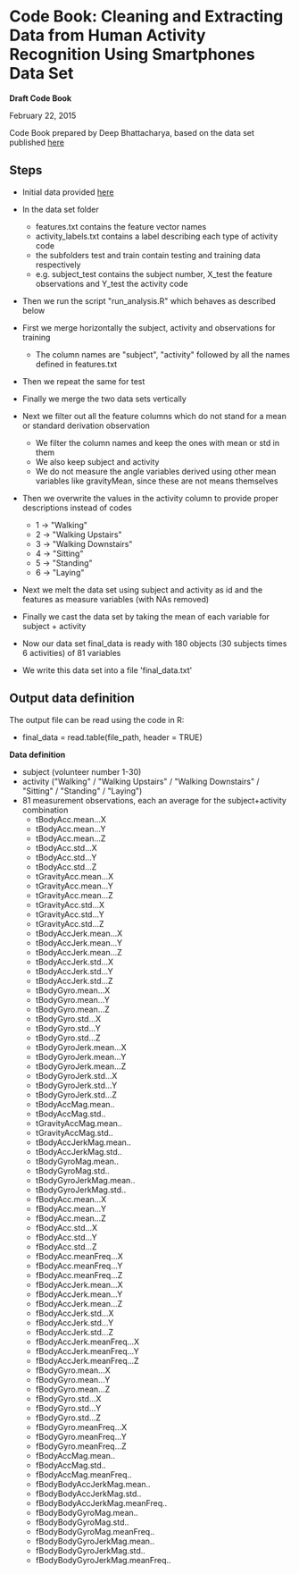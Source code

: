 # Code Book: Cleaning and Extracting Data from Human Activity Recognition Using Smartphones Data Set

**Draft Code Book**

February 22, 2015

Code Book prepared by Deep Bhattacharya, based on the data set published [here](http://archive.ics.uci.edu/ml/datasets/Human+Activity+Recognition+Using+Smartphones)

## Steps

- Initial data provided [here](http://archive.ics.uci.edu/ml/machine-learning-databases/00240/UCI%20HAR%20Dataset.zip)
- In the data set folder
    * features.txt contains the feature vector names
    * activity_labels.txt contains a label describing each type of activity code
    * the subfolders test and train contain testing and training data respectively
    * e.g. subject_test contains the subject number, X_test the feature observations and Y_test the activity code
- Then we run the script "run_analysis.R" which behaves as described below

- First we merge horizontally the subject, activity and observations for training
    * The column names are "subject", "activity" followed by all the names defined in features.txt
- Then we repeat the same for test
- Finally we merge the two data sets vertically
- Next we filter out all the feature columns which do not stand for a mean or standard derivation observation
    * We filter the column names and keep the ones with mean or std in them
    * We also keep subject and activity
    * We do not measure the angle variables derived using other mean variables like gravityMean, since these are not means themselves
- Then we overwrite the values in the activity column to provide proper descriptions instead of codes
    * 1 -> "Walking"
    * 2 -> "Walking Upstairs"
    * 3 -> "Walking Downstairs"
    * 4 -> "Sitting"
    * 5 -> "Standing"
    * 6 -> "Laying"
- Next we melt the data set using subject and activity as id and the features as measure variables (with NAs removed)
- Finally we cast the data set by taking the mean of each variable for subject + activity
- Now our data set final_data is ready with 180 objects (30 subjects times 6 activities) of 81 variables
- We write this data set into a file 'final_data.txt'

## Output data definition
 
 The output file can be read using the code in R:

 - final_data = read.table(file_path, header = TRUE)
 
 **Data definition**
 - subject (volunteer number 1-30)
 - activity ("Walking" / "Walking Upstairs" / "Walking Downstairs" / "Sitting" / "Standing" / "Laying")
 - 81 measurement observations, each an average for the subject+activity combination
    + tBodyAcc.mean...X
    + tBodyAcc.mean...Y
    + tBodyAcc.mean...Z
    + tBodyAcc.std...X
    + tBodyAcc.std...Y
    + tBodyAcc.std...Z
    + tGravityAcc.mean...X
    + tGravityAcc.mean...Y
    + tGravityAcc.mean...Z
    + tGravityAcc.std...X
    + tGravityAcc.std...Y
    + tGravityAcc.std...Z
    + tBodyAccJerk.mean...X
    + tBodyAccJerk.mean...Y
    + tBodyAccJerk.mean...Z
    + tBodyAccJerk.std...X
    + tBodyAccJerk.std...Y
    + tBodyAccJerk.std...Z
    + tBodyGyro.mean...X
    + tBodyGyro.mean...Y
    + tBodyGyro.mean...Z
    + tBodyGyro.std...X
    + tBodyGyro.std...Y
    + tBodyGyro.std...Z
    + tBodyGyroJerk.mean...X
    + tBodyGyroJerk.mean...Y
    + tBodyGyroJerk.mean...Z
    + tBodyGyroJerk.std...X
    + tBodyGyroJerk.std...Y
    + tBodyGyroJerk.std...Z
    + tBodyAccMag.mean..
    + tBodyAccMag.std..
    + tGravityAccMag.mean..
    + tGravityAccMag.std..
    + tBodyAccJerkMag.mean..
    + tBodyAccJerkMag.std..
    + tBodyGyroMag.mean..
    + tBodyGyroMag.std..
    + tBodyGyroJerkMag.mean..
    + tBodyGyroJerkMag.std..
    + fBodyAcc.mean...X
    + fBodyAcc.mean...Y
    + fBodyAcc.mean...Z
    + fBodyAcc.std...X
    + fBodyAcc.std...Y
    + fBodyAcc.std...Z
    + fBodyAcc.meanFreq...X
    + fBodyAcc.meanFreq...Y
    + fBodyAcc.meanFreq...Z
    + fBodyAccJerk.mean...X
    + fBodyAccJerk.mean...Y
    + fBodyAccJerk.mean...Z
    + fBodyAccJerk.std...X
    + fBodyAccJerk.std...Y
    + fBodyAccJerk.std...Z
    + fBodyAccJerk.meanFreq...X
    + fBodyAccJerk.meanFreq...Y
    + fBodyAccJerk.meanFreq...Z
    + fBodyGyro.mean...X
    + fBodyGyro.mean...Y
    + fBodyGyro.mean...Z
    + fBodyGyro.std...X
    + fBodyGyro.std...Y
    + fBodyGyro.std...Z
    + fBodyGyro.meanFreq...X
    + fBodyGyro.meanFreq...Y
    + fBodyGyro.meanFreq...Z
    + fBodyAccMag.mean..
    + fBodyAccMag.std..
    + fBodyAccMag.meanFreq..
    + fBodyBodyAccJerkMag.mean..
    + fBodyBodyAccJerkMag.std..
    + fBodyBodyAccJerkMag.meanFreq..
    + fBodyBodyGyroMag.mean..
    + fBodyBodyGyroMag.std..
    + fBodyBodyGyroMag.meanFreq..
    + fBodyBodyGyroJerkMag.mean..
    + fBodyBodyGyroJerkMag.std..
    + fBodyBodyGyroJerkMag.meanFreq..